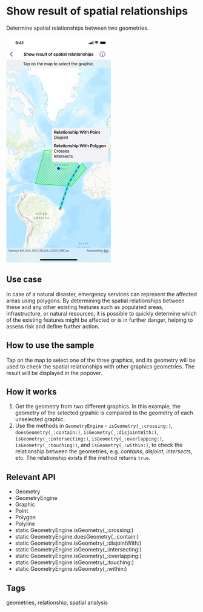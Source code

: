 # Show result of spatial relationships

Determine spatial relationships between two geometries.

![Screenshot of show result of spatial relationships sample](show-result-of-spatial-relationships.png)

## Use case

In case of a natural disaster, emergency services can represent the affected areas using polygons. By determining the spatial relationships between these and any other existing features such as populated areas, infrastructure, or natural resources, it is possible to quickly determine which of the existing features might be affected or is in further danger, helping to assess risk and define further action.

## How to use the sample

Tap on the map to select one of the three graphics, and its geometry will be used to check the spatial relationships with other graphics geometries. The result will be displayed in the popover.

## How it works

1. Get the geometry from two different graphics. In this example, the geometry of the selected grpahic is compared to the geometry of each unselected graphic.
2. Use the methods in `GeometryEngine` - `isGeometry(_:crossing:)`, `doesGeometry(_:contain:)`, `isGeometry(_:disjointWith:)`, `isGeometry(_:intersecting:)`, `isGeometry(_:overlapping:)`, `isGeometry(_:touching:)`, and `isGeometry(_:within:)`, to check the relationship between the geometries, e.g. *contains*, *disjoint*, *intersects*, etc. The relationship exists if the method returns `true`.

## Relevant API

* Geometry
* GeometryEngine
* Graphic
* Point
* Polygon
* Polyline
* static GeometryEngine.isGeometry(_:crossing:)
* static GeometryEngine.doesGeometry(_:contain:)
* static GeometryEngine.isGeometry(_:disjointWith:)
* static GeometryEngine.isGeometry(_:intersecting:)
* static GeometryEngine.isGeometry(_:overlapping:)
* static GeometryEngine.isGeometry(_:touching:)
* static GeometryEngine.isGeometry(_:within:)

## Tags

geometries, relationship, spatial analysis